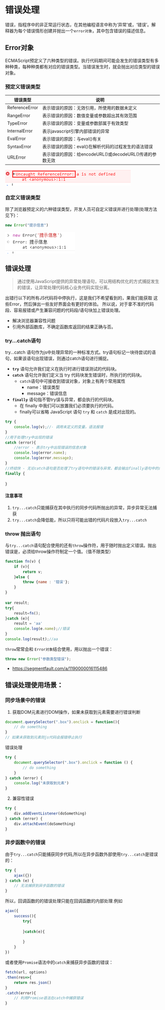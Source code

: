 # 错误处理

错误，指程序中的非正常运行状态，在其他编程语言中称为‘异常’或，‘错误’。解释器为每个错误情形创建并抛出一个`error对象`，其中包含错误的描述信息。
## Error对象



ECMAScript预定义了六种类型的错误。执行代码期间可能会发生的错误类型有多种种类，每种种类都有对应的错误类型。当错误发生时，就会抛出对应类型的错误对象。  

### 预定义错误类型
| 错误类型 | 说明 |
| ---- | ---- |
| ReferenceError | 表示错误的原因：无效引用，所使用的数据未定义 |
| RangeError | 表示错误的原因：数值变量或参数超出其有效范围 |
| TypeError | 表示错误的原因：变量或参数部属于有效类型 |
| InternalError | 表示javascript引擎内部错误的异常 |
| EvalError | 表示错误的原因：与eval()有关 |
| SyntaxError | 表示错误的原因：eval()在解析代码的过程发生的语法错误 |
| URLError | 表示错误的原因：给encodeURL()或decodeURL()传递的参数无效 |

![错误类型](/img/javascript/98-1545370533000.png)

###  自定义错误类型
除了浏览器预定义的六种错误类型，开发人员可自定义错误并进行处理(处理方法见下)：
```js
new Error("提示信息")
```
![自定义错误](/img/javascript/98-1545371172000.png)


## 错误处理
> 通过使用JavaScript提供的异常处理语句，可以用结构优化的方式捕捉发生的错误，让异常处理代码核心业务代码实现分离。

出错行以下的所有JS代码将中停执行，这是我们不希望看到的，果我们能获取 这些Error，然后弹出一些友好界面会有更好的体验。 所以说，对于拿不准的代码段、容易报错或产生兼容问题的代码段/语句块加上错误处理。       

* 解决浏览器兼容性问题
* 引用外部函数库，不确定函数库返回的结果正确与否。

### try...catch语句

try...catch 语句作为js中处理异常的一种标准方式。try语句标记一块待尝试的语句，如果该语句出现错误，则通过catch语句进行捕捉。

* **`try`** 语句允许我们定义在执行时进行错误测试的代码块。
* **`catch`** 语句允许我们定义当 try 代码块发生错误时，所执行的代码块。
    * `catch`语句中可接收到错误对象，对象上有两个常用属性
        * name：错误类型
        * message：错误信息
* **`finally`** 语句指不管try误与异常，都会执行的代码块。
    * 在 finally 中我们可以放置我们必须要执行的代码。
    * finally可以省略
JavaScript 语句 `try` 和 `catch` 是成对出现的。

```js
try {
    console.log(v);//- 调用未定义的变量，语法报错
}
//用于处理try中出现的错误
catch (error){
    //error - 表示try中出现错误的信息对象
    console.log(error.name);
    console.log(error.message);
}
//终结快 - 无论catch语句是否处理了try语句中的错误与异常，都会输出finally语句中的内容
finally {

}
```
#### 注意事项
1. `try...catch`只能捕获在其中执行的同步代码所抛出的异常，异步异常无法捕获
2. `try...catch`会降低能，所以只将可能出错的代码片段放入`try...catch`


### throw 抛出语句
与`try...catch`语句配合使用的还有`throw`操作符，用于随时抛出定义错误。抛出错误是，必须给throw操作符制定一个值。（值不限类型）
```js
function fn(v) {
    if (v){
        return v;
    }else {
        throw {name : '错误'};
    }
}

var result;
try{
    result=fn();
}catch (e){
    result = 'aa'
    console.log(e.name);//错误
}
console.log(result);//aa
```

`throw`常常会和 `Error对象`结合使用，用以抛出一个错误：
```js
throw new Error("参数类型错误");
```


- https://segmentfault.com/a/1190000016115486


## 错误处理使用场景：

### 同步场景中的错误
1. 获取DOM元素进行DOM操作，如果未获取到元素需要进行错误判断
```js
document.querySelector(".box").onclick = function(){
    // do something
}
// 如果未获取到元素则js代码会报错停止执行
```
错误处理
```js
try {
    document.querySelector(".box").onclick = function () {
        // do something
    }
} catch (error) {
    console.log("未获取到元素")
}
```
2. 兼容性错误
```js
try {
    div.addEventListener(doSomething)
} catch (error) {
    div.attachEvent(doSomething)
}
```


### 异步函数中的错误
由于`try...catch`只能捕获同步代码,所以在异步函数外部使用`try...catch`是错误的：
```js
try {
	ajax({})
} catch (e) {
    // 无法捕获到异步函数的错误
}
```

所以，回调函数的的错误处理只能在回调函数的内部处理.例如
```js
ajax({
    success(){
        try{

        }catch(e){

        }
    }
})
```

或者使用`Promise`语法中的`catch`来捕获异步函数的错误：
```js
fetch(url, options)
.then(res=>{
    return res.json()
}
.catch(error){
    // 利用Promise语法在catch中捕获错误
}
```
